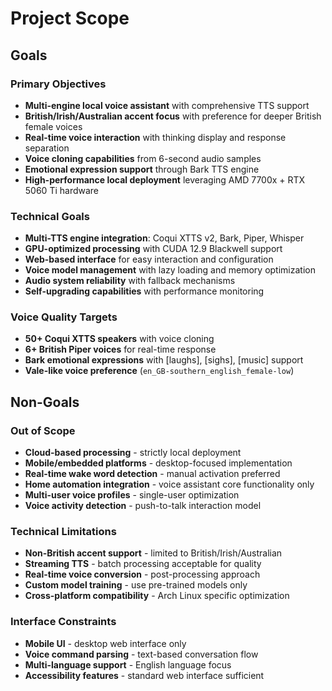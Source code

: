 # Project Scope

## Goals

### Primary Objectives
- **Multi-engine local voice assistant** with comprehensive TTS support
- **British/Irish/Australian accent focus** with preference for deeper British female voices
- **Real-time voice interaction** with thinking display and response separation
- **Voice cloning capabilities** from 6-second audio samples
- **Emotional expression support** through Bark TTS engine
- **High-performance local deployment** leveraging AMD 7700x + RTX 5060 Ti hardware

### Technical Goals
- **Multi-TTS engine integration**: Coqui XTTS v2, Bark, Piper, Whisper
- **GPU-optimized processing** with CUDA 12.9 Blackwell support
- **Web-based interface** for easy interaction and configuration
- **Voice model management** with lazy loading and memory optimization
- **Audio system reliability** with fallback mechanisms
- **Self-upgrading capabilities** with performance monitoring

### Voice Quality Targets
- **50+ Coqui XTTS speakers** with voice cloning
- **6+ British Piper voices** for real-time response
- **Bark emotional expressions** with [laughs], [sighs], [music] support
- **Vale-like voice preference** (`en_GB-southern_english_female-low`)

## Non-Goals

### Out of Scope
- **Cloud-based processing** - strictly local deployment
- **Mobile/embedded platforms** - desktop-focused implementation
- **Real-time wake word detection** - manual activation preferred
- **Home automation integration** - voice assistant core functionality only
- **Multi-user voice profiles** - single-user optimization
- **Voice activity detection** - push-to-talk interaction model

### Technical Limitations
- **Non-British accent support** - limited to British/Irish/Australian
- **Streaming TTS** - batch processing acceptable for quality
- **Real-time voice conversion** - post-processing approach
- **Custom model training** - use pre-trained models only
- **Cross-platform compatibility** - Arch Linux specific optimization

### Interface Constraints
- **Mobile UI** - desktop web interface only
- **Voice command parsing** - text-based conversation flow
- **Multi-language support** - English language focus
- **Accessibility features** - standard web interface sufficient